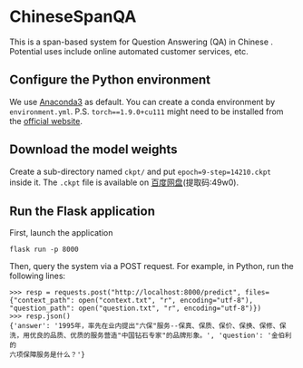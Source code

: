
# ChineseSpanQA

This is a span-based system for Question Answering (QA) in Chinese
. Potential uses include online automated customer services, etc.

## Configure the Python environment

We use [Anaconda3](https://www.anaconda.com/) as default. You can create a conda environment by ```environment.yml```.
P.S. ```torch==1.9.0+cu111``` might need to be installed from the [official website](https://pytorch.org/get-started/previous-versions/).

## Download the model weights

Create a sub-directory named ```ckpt/``` and put ```epoch=9-step=14210.ckpt``` inside it. The ```.ckpt``` file is available on [百度网盘](https://pan.baidu.com/s/1JWJYZ81ntjJeK21t81If8g?pwd=49w0)(提取码:49w0).

## Run the Flask application
First, launch the application
```
flask run -p 8000
```
Then, query the system via a POST request. For example, in Python, run the following lines:
```
>>> resp = requests.post("http://localhost:8000/predict", files={"context_path": open("context.txt", "r", encoding="utf-8"), "question_path": open("question.txt", "r", encoding="utf-8")})
>>> resp.json()
{'answer': '1995年，率先在业内提出"六保"服务--保真、保质、保价、保换、保修、保洗，用优良的品质、优质的服务营造"中国钻石专家"的品牌形象。', 'question': '金伯利的
六项保障服务是什么？'}
```
